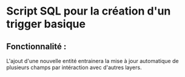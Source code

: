 # Script SQL pour la création d'un trigger basique

## Fonctionnalité : 

L'ajout d'une nouvelle entité entrainera la mise à jour automatique de plusieurs champs par intéraction avec d'autres layers.
